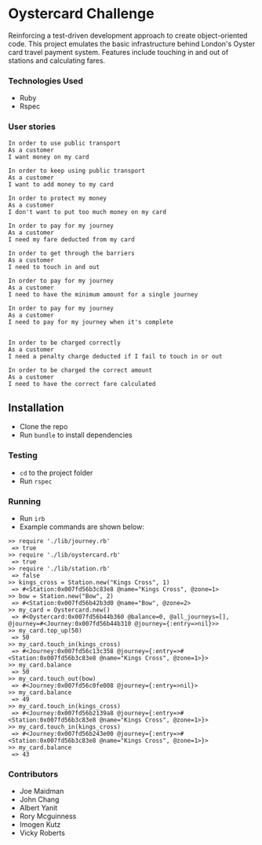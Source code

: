 # Oystercard Challenge

Reinforcing a test-driven development approach to create object-oriented code. This project emulates the basic infrastructure behind London's Oyster card travel payment system. Features include touching in and out of stations and calculating fares.

### Technologies Used
- Ruby
- Rspec

### User stories
```
In order to use public transport
As a customer
I want money on my card

In order to keep using public transport
As a customer
I want to add money to my card

In order to protect my money
As a customer
I don't want to put too much money on my card

In order to pay for my journey
As a customer
I need my fare deducted from my card

In order to get through the barriers
As a customer
I need to touch in and out

In order to pay for my journey
As a customer
I need to have the minimum amount for a single journey

In order to pay for my journey
As a customer
I need to pay for my journey when it's complete


In order to be charged correctly
As a customer
I need a penalty charge deducted if I fail to touch in or out

In order to be charged the correct amount
As a customer
I need to have the correct fare calculated
```

## Installation
- Clone the repo
- Run `bundle` to install dependencies

### Testing
- `cd` to the project folder
- Run `rspec`

### Running
- Run `irb`
- Example commands are shown below:

```
>> require './lib/journey.rb'
 => true
>> require './lib/oystercard.rb'
 => true
>> require './lib/station.rb'
 => false
>> kings_cross = Station.new("Kings Cross", 1)
 => #<Station:0x007fd56b3c83e8 @name="Kings Cross", @zone=1>
>> bow = Station.new("Bow", 2)
 => #<Station:0x007fd56b42b3d0 @name="Bow", @zone=2>
>> my_card = Oystercard.new()
 => #<Oystercard:0x007fd56b44b360 @balance=0, @all_journeys=[], @journey=#<Journey:0x007fd56b44b310 @journey={:entry=>nil}>>
>> my_card.top_up(50)
 => 50
>> my_card.touch_in(kings_cross)
 => #<Journey:0x007fd56c13c358 @journey={:entry=>#<Station:0x007fd56b3c83e8 @name="Kings Cross", @zone=1>}>
>> my_card.balance
 => 50
>> my_card.touch_out(bow)
 => #<Journey:0x007fd56c0fe008 @journey={:entry=>nil}>
>> my_card.balance
 => 49
>> my_card.touch_in(kings_cross)
 => #<Journey:0x007fd56b2139a8 @journey={:entry=>#<Station:0x007fd56b3c83e8 @name="Kings Cross", @zone=1>}>
>> my_card.touch_in(kings_cross)
 => #<Journey:0x007fd56b243e00 @journey={:entry=>#<Station:0x007fd56b3c83e8 @name="Kings Cross", @zone=1>}>
>> my_card.balance
 => 43
```

### Contributors
- Joe Maidman
- John Chang
- Albert Yanit
- Rory Mcguinness
- Imogen Kutz
- Vicky Roberts
